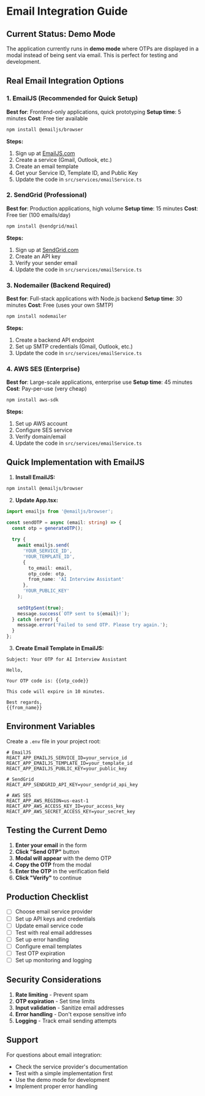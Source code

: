 # Email Integration Guide

## Current Status: Demo Mode
The application currently runs in **demo mode** where OTPs are displayed in a modal instead of being sent via email. This is perfect for testing and development.

## Real Email Integration Options

### 1. EmailJS (Recommended for Quick Setup)
**Best for**: Frontend-only applications, quick prototyping
**Setup time**: 5 minutes
**Cost**: Free tier available

```bash
npm install @emailjs/browser
```

**Steps:**
1. Sign up at [EmailJS.com](https://www.emailjs.com/)
2. Create a service (Gmail, Outlook, etc.)
3. Create an email template
4. Get your Service ID, Template ID, and Public Key
5. Update the code in `src/services/emailService.ts`

### 2. SendGrid (Professional)
**Best for**: Production applications, high volume
**Setup time**: 15 minutes
**Cost**: Free tier (100 emails/day)

```bash
npm install @sendgrid/mail
```

**Steps:**
1. Sign up at [SendGrid.com](https://sendgrid.com/)
2. Create an API key
3. Verify your sender email
4. Update the code in `src/services/emailService.ts`

### 3. Nodemailer (Backend Required)
**Best for**: Full-stack applications with Node.js backend
**Setup time**: 30 minutes
**Cost**: Free (uses your own SMTP)

```bash
npm install nodemailer
```

**Steps:**
1. Create a backend API endpoint
2. Set up SMTP credentials (Gmail, Outlook, etc.)
3. Update the code in `src/services/emailService.ts`

### 4. AWS SES (Enterprise)
**Best for**: Large-scale applications, enterprise use
**Setup time**: 45 minutes
**Cost**: Pay-per-use (very cheap)

```bash
npm install aws-sdk
```

**Steps:**
1. Set up AWS account
2. Configure SES service
3. Verify domain/email
4. Update the code in `src/services/emailService.ts`

## Quick Implementation with EmailJS

1. **Install EmailJS:**
```bash
npm install @emailjs/browser
```

2. **Update App.tsx:**
```typescript
import emailjs from '@emailjs/browser';

const sendOTP = async (email: string) => {
  const otp = generateOTP();
  
  try {
    await emailjs.send(
      'YOUR_SERVICE_ID',
      'YOUR_TEMPLATE_ID',
      {
        to_email: email,
        otp_code: otp,
        from_name: 'AI Interview Assistant'
      },
      'YOUR_PUBLIC_KEY'
    );
    
    setOtpSent(true);
    message.success(`OTP sent to ${email}!`);
  } catch (error) {
    message.error('Failed to send OTP. Please try again.');
  }
};
```

3. **Create Email Template in EmailJS:**
```
Subject: Your OTP for AI Interview Assistant

Hello,

Your OTP code is: {{otp_code}}

This code will expire in 10 minutes.

Best regards,
{{from_name}}
```

## Environment Variables

Create a `.env` file in your project root:

```env
# EmailJS
REACT_APP_EMAILJS_SERVICE_ID=your_service_id
REACT_APP_EMAILJS_TEMPLATE_ID=your_template_id
REACT_APP_EMAILJS_PUBLIC_KEY=your_public_key

# SendGrid
REACT_APP_SENDGRID_API_KEY=your_sendgrid_api_key

# AWS SES
REACT_APP_AWS_REGION=us-east-1
REACT_APP_AWS_ACCESS_KEY_ID=your_access_key
REACT_APP_AWS_SECRET_ACCESS_KEY=your_secret_key
```

## Testing the Current Demo

1. **Enter your email** in the form
2. **Click "Send OTP"** button
3. **Modal will appear** with the demo OTP
4. **Copy the OTP** from the modal
5. **Enter the OTP** in the verification field
6. **Click "Verify"** to continue

## Production Checklist

- [ ] Choose email service provider
- [ ] Set up API keys and credentials
- [ ] Update email service code
- [ ] Test with real email addresses
- [ ] Set up error handling
- [ ] Configure email templates
- [ ] Test OTP expiration
- [ ] Set up monitoring and logging

## Security Considerations

1. **Rate limiting** - Prevent spam
2. **OTP expiration** - Set time limits
3. **Input validation** - Sanitize email addresses
4. **Error handling** - Don't expose sensitive info
5. **Logging** - Track email sending attempts

## Support

For questions about email integration:
- Check the service provider's documentation
- Test with a simple implementation first
- Use the demo mode for development
- Implement proper error handling
